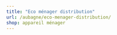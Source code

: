 ```yaml
---
title: "Eco ménager distribution"
url: /aubagne/eco-menager-distribution/
shop: appareil ménager
---
```

